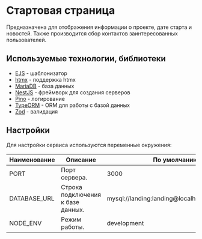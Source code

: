 # Стартовая страница

Предназначена для отображения информации о проекте, дате старта и новостей. Также производится сбор контактов заинтересованных пользователей.

## Используемые технологии, библиотеки

- [EJS](https://ejs.co) - шаблонизатор
- [htmx](https://htmx.org) - поддержка htmx
- [MariaDB](https://mariadb.com) - база данных
- [NestJS](https://nestjs.com) - фреймворк для создания серверов
- [Pino](https://getpino.io) - логирование
- [TypeORM](https://typeorm.io) - ORM для работы с базой данных
- [Zod](https://zod.dev) - валидация

## Настройки

Для настройки сервиса используются переменные окружения:

| Наименование | Описание                          | По умолчанию                                   |
| ------------ | --------------------------------- | ---------------------------------------------- |
| PORT         | Порт сервера.                     | 3000                                           |
| DATABASE_URL | Строка подключения к базе данных. | mysql://landing:landing@localhost:3306/landing |
| NODE_ENV     | Режим работы.                     | development                                    |
